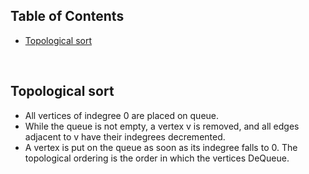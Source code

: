 ## Table of Contents
- [Topological sort](#topological-sort)

<br>

## Topological sort
- All vertices of indegree 0 are placed on queue. 
- While the queue is not empty, a vertex v is removed, and all edges adjacent to v have their indegrees decremented. 
- A vertex is put on the queue as soon as its indegree falls to 0. The topological ordering is the order in which the vertices DeQueue.